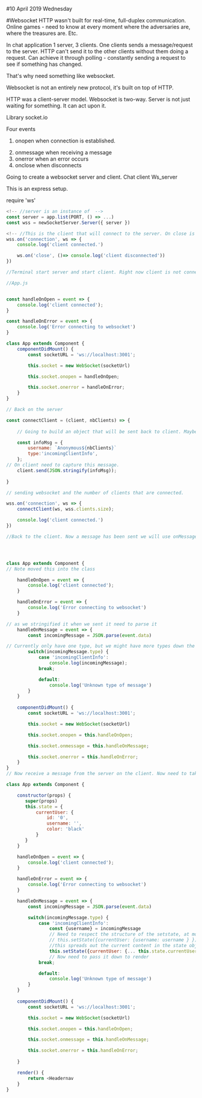 #10 April 2019 Wednesday

#Websocket
HTTP wasn't built for real-time, full-duplex communication. Online games - need to know at every moment where the adversaries are, where the treasures are. Etc.

In chat application 1 server, 3 clients. One clients sends a message/request to the server. HTTP can't send it to the other clients without them doing a request. Can achieve it through polling - constantly sending a request to see if something has changed. 

That's why need something like websocket. 

Websocket is not an entirely new protocol, it's built on top of HTTP. 

HTTP was a client-server model. Websocket is two-way. Server is not just waiting for something. It can act upon it. 

Library socket.io

Four events
1) onopen when connection is established. 
<!-- Note later there seems to also be onconnection. Onopen is on the client. Onconnection is on the server. -->
2) onmessage when receiving a message
3) onerror when an error occurs
4) onclose when disconnects

Going to create a websocket server and client.
Chat client 
Ws_server

This is an express setup.

require 'ws'
```javascript
<!-- //server is an instance of  -->
const server = app.list(PORT, () => ...)
const wss = newSocketServer.Server({ server })

<!-- //This is the client that will connect to the server. On close is paart of on connection -->
wss.on('connection', ws => {
    console.log('client connected.')

    ws.on('close', ()=> console.log('client disconnected'))
})

//Terminal start server and start client. Right now client is not connecting to the server. Need both ends to have an onconnection. Right now has username Anonymous. Want server to send the username and status to change to be online-->

//App.js


const handleOnOpen = event => {
    console.log('client connected');
}

const handleOnError = event => {
    console.log('Error connecting to websocket')
}

class App extends Component {
    componentDidMount() {
        const socketURL = 'ws://localhost:3001';

        this.socket = new WebSocket(socketUrl)

        this.socket.onopen = handleOnOpen;

        this.socket.onerror = handleOnError;
    }
}

// Back on the server

const connectClient = (client, nbClients) => {
    
    // Going to build an object that will be sent back to client. Maybe it's a notification/maybe it's client information. In this case want to send back a username which injects the name of clients connected.

    const infoMsg = {
        username: `Anonymous${nbClients}`
        type:'incomingClientInfo',
    };
// On client need to capture this message.
    client.send(JSON.stringify(infoMsg));
    
}

// sending websocket and the number of clients that are connected.

wss.on('connection', ws => {
    connectClient(ws, wss.clients.size);

    console.log('client connected.')
})

//Back to the client. Now a message has been sent we will use onMessage




class App extends Component {
// Note moved this into the class

    handleOnOpen = event => {
        console.log('client connected');
    }

    handleOnError = event => {
        console.log('Error connecting to websocket')
    }

// as we stringified it when we sent it need to parse it 
    handleOnMessage = event => {
        const incomingMessage = JSON.parse(event.data)

// Currently only have one type, but we might have more types down the road so want to do a switch
        switch(incomingMessage.type) {
            case 'incomingClientInfo': 
                console.log(incomingMessage);
            break;

            default: 
                console.log('Unknown type of message')
        }
    }
    
    componentDidMount() {
        const socketURL = 'ws://localhost:3001';

        this.socket = new WebSocket(socketUrl)

        this.socket.onopen = this.handleOnOpen;

        this.socket.onmessage = this.handleOnMessage;

        this.socket.onerror = this.handleOnError;
    }
}
// Now receive a message from the server on the client. Now need to take this information and update in chat. To do this need to set state

class App extends Component {

    constructor(props) {
       super(props)
       this.state = {
           currentUser: {
               id: '0',
               username: '',
               color: 'black'
           }
       }
    }

    handleOnOpen = event => {
        console.log('client connected');
    }

    handleOnError = event => {
        console.log('Error connecting to websocket')
    }

    handleOnMessage = event => {
        const incomingMessage = JSON.parse(event.data)

        switch(incomingMessage.type) {
            case 'incomingClientInfo': 
                const {username} = incomingMessage
                // Need to respect the structure of the setstate, at moment recreating the object with values as below. Need to keep what was there below.
                // this.setState({currentUser: {username: username } });
                //this spreads out the current content in the state object and then only overrides the username
                this.setState({currentUser: {... this.state.currentUser, username: username } });
                // Now need to pass it down to render
            break;

            default: 
                console.log('Unknown type of message')
        }
    }
    
    componentDidMount() {
        const socketURL = 'ws://localhost:3001';

        this.socket = new WebSocket(socketUrl)

        this.socket.onopen = this.handleOnOpen;

        this.socket.onmessage = this.handleOnMessage;

        this.socket.onerror = this.handleOnError;
    
    }

    render() {
        return <Headernav
    }
}


```
